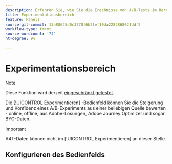 ```yaml
---
description: Erfahren Sie, wie Sie die Ergebnisse von A/B-Tests im Bereich CJA-Experimentierung analysieren können.
title: Experimentationsbereich
feature: Panels
source-git-commit: 13a80625d0c3770f6b2fef10da2282868021ddf2
workflow-type: tm+mt
source-wordcount: '74'
ht-degree: 9%

---
```



# Experimentationsbereich

>[!NOTE]
>
>Diese Funktion wird derzeit [eingeschränkt getestet](/help/release-notes/releases.md).

Die [!UICONTROL Experimentieren] -Bedienfeld können Sie die Steigerung und Konfidenz eines A/B-Experiments aus einer beliebigen Quelle bewerten - online, offline, aus Adobe-Lösungen, Adobe Journey Optimizer und sogar BYO-Daten.

>[!IMPORTANT]
>
>A4T-Daten können nicht im [!UICONTROL Experimentieren] an dieser Stelle.

## Konfigurieren des Bedienfelds


